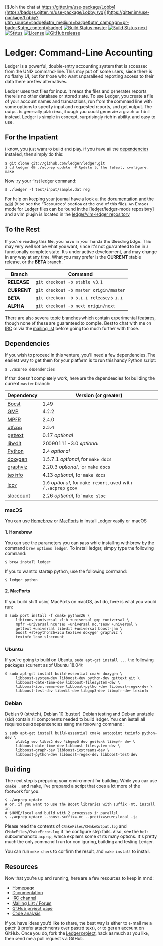 [![Join the chat at https://gitter.im/use-package/Lobby](https://badges.gitter.im/use-package/Lobby.svg)](https://gitter.im/use-package/Lobby?utm_source=badge&utm_medium=badge&utm_campaign=pr-badge&utm_content=badge)
[![Build Status master](https://img.shields.io/travis/ledger/ledger/master.svg?label=master&style=flat)](https://travis-ci.org/ledger/ledger)
[![Build Status next](https://img.shields.io/travis/ledger/ledger/next.svg?label=next&style=flat)](https://travis-ci.org/ledger/ledger)
[![Status](https://img.shields.io/badge/status-active-brightgreen.svg?style=flat)](https://github.com/ledger/ledger/pulse/monthly)
[![License](https://img.shields.io/badge/license-BSD-blue.svg?style=flat)](http://opensource.org/licenses/BSD-3-Clause)
[![GitHub release](https://img.shields.io/github/release/ledger/ledger.svg?style=flat)](https://github.com/ledger/ledger/releases)

# Ledger: Command-Line Accounting

Ledger is a powerful, double-entry accounting system that is accessed from the
UNIX command-line.  This may put off some users, since there is no flashy UI,
but for those who want unparalleled reporting access to their data there are
few alternatives.

Ledger uses text files for input.  It reads the files and generates reports;
there is no other database or stored state.  To use Ledger, you create a
file of your account names and transactions, run from the command line with
some options to specify input and requested reports, and get output.
The output is generally plain text, though you could generate a graph or
html instead.  Ledger is simple in concept, surprisingly rich in ability,
and easy to use.


## For the Impatient

I know, you just want to build and play.  If you have all the [dependencies](#dependencies)
installed, then simply do this:

    $ git clone git://github.com/ledger/ledger.git
    $ cd ledger && ./acprep update  # Update to the latest, configure, make

Now try your first ledger command:

    $ ./ledger -f test/input/sample.dat reg

For help on keeping your journal have a look at the
[documentation] and the [wiki][] (Also see the “Resources” section at the
end of this file). An Emacs mode for Ledger files can be found in the
[ledger/ledger-mode repository] and a vim plugin is located in the
[ledger/vim-ledger repository].

## To the Rest

If you're reading this file, you have in your hands the Bleeding Edge.  This
may very well *not* be what you want, since it's not guaranteed to be in a
functionally complete state.  It's under active development, and may change in
any way at any time.  What you may prefer is the **CURRENT** stable release, or
the **BETA** branch.

Branch | Command
-------|--------
**RELEASE**  | `git checkout -b stable v3.1` |
**CURRENT**  | `git checkout -b master origin/master` |
**BETA**     | `git checkout -b 3.1.1 release/3.1.1` |
**ALPHA**    | `git checkout -b next origin/next` |

There are also several topic branches which contain experimental features,
though none of these are guaranteed to compile.  Best to chat with me on
[IRC] or via the [mailing list] before going too much further with those.

## Dependencies

If you wish to proceed in this venture, you'll need a few dependencies.  The
easiest way to get them for your platform is to run this handy Python
script:

    $ ./acprep dependencies

If that doesn't completely work, here are the dependencies for building the
current `master` branch:

Dependency | Version (or greater)
-----------|---------------------
[Boost] | 1.49
[GMP] | 4.2.2
[MPFR] | 2.4.0
[utfcpp] | 2.3.4
[gettext] | 0.17 _optional_
[libedit] | 20090111-3.0 _optional_
[Python] | 2.4 _optional_
[doxygen] | 1.5.7.1 _optional_, for `make docs`
[graphviz] | 2.20.3 _optional_, for `make docs`
[texinfo] | 4.13 _optional_, for `make docs`
[lcov] | 1.6 _optional_, for `make report`, used with `/./acprep gcov`
[sloccount] | 2.26 _optional_, for `make sloc`

### macOS

You can use [Homebrew] or [MacPorts] to install Ledger easily on macOS.

#### 1. Homebrew

You can see the parameters you can pass while installing with brew by the command `brew options ledger`. To install ledger, simply type the following command:

    $ brew install ledger

If you to want to startup python, use the following command:

    $ ledger python


#### 2. MacPorts

If you build stuff using MacPorts on macOS, as I do, here is what you would
run:

    $ sudo port install -f cmake python26 \
         libiconv +universal zlib +universal gmp +universal \
         mpfr +universal ncurses +universal ncursesw +universal \
         gettext +universal libedit +universal boost-jam \
         boost +st+python26+icu texlive doxygen graphviz \
         texinfo lcov sloccount

### Ubuntu

If you're going to build on Ubuntu, `sudo apt-get install ...` the
following packages (current as of Ubuntu 18.04):

    $ sudo apt-get install build-essential cmake doxygen \
         libboost-system-dev libboost-dev python-dev gettext git \
         libboost-date-time-dev libboost-filesystem-dev \
         libboost-iostreams-dev libboost-python-dev libboost-regex-dev \
         libboost-test-dev libedit-dev libgmp3-dev libmpfr-dev texinfo

### Debian

Debian 9 (stretch), Debian 10 (buster), Debian testing and Debian unstable
(sid) contain all components needed to build ledger.  You can install all
required build dependencies using the following command:

    $ sudo apt-get install build-essential cmake autopoint texinfo python-dev \
         zlib1g-dev libbz2-dev libgmp3-dev gettext libmpfr-dev \
         libboost-date-time-dev libboost-filesystem-dev \
         libboost-graph-dev libboost-iostreams-dev \
         libboost-python-dev libboost-regex-dev libboost-test-dev

## Building

The next step is preparing your environment for building.  While you can use
`cmake .` and make, I've prepared a script that does a lot more of the
footwork for you:

    $ ./acprep update
    # or, if you want to use the Boost libraries with suffix -mt, install in
    # $HOME/local and build with 2 processes in parallel
    $ ./acprep update --boost-suffix=-mt --prefix=$HOME/local -j2

Please read the contents of `CMakeFiles/CMakeOutput.log` and
`CMakeFiles/CMakeError.log` if the configure step fails.  Also,
see the `help` subcommand to `acprep`, which explains some of its many
options.  It's pretty much the only command I run for configuring, building
and testing Ledger.

You can run `make check` to confirm the result, and `make install` to install.

## Resources

Now that you're up and running, here are a few resources to keep in mind:

 - [Homepage]
 - [Documentation]
 - [IRC channel][IRC]
 - [Mailing List / Forum][mailing list]
 - [GitHub project page][github]
 - [Code analysis][openhub]

If you have ideas you'd like to share, the best way is either to e-mail me a
patch (I prefer attachments over pasted text), or to get an account on GitHub.
Once you do, fork the [Ledger project][github],
hack as much as you like, then send me a pull request via GitHub.

[Homepage]: http://ledger-cli.org/
[documentation]: http://www.ledger-cli.org/docs.html
[mailing list]: http://list.ledger-cli.org/
[wiki]: http://wiki.ledger-cli.org/
[IRC]: irc://irc.freenode.net/ledger
[github]: http://github.com/ledger/ledger
[ledger/vim-ledger repository]: https://github.com/ledger/vim-ledger
[Homebrew]: http://brew.sh/
[MacPorts]: https://www.macports.org/
[Boost]: http://boost.org
[GMP]: http://gmplib.org/
[MPFR]: http://www.mpfr.org/
[utfcpp]: http://utfcpp.sourceforge.net
[gettext]: https://www.gnu.org/software/gettext/
[libedit]: http://thrysoee.dk/editline/
[Python]: http://python.org
[doxygen]: http://www.doxygen.org/
[graphviz]: http://graphviz.org/
[texinfo]: http://www.gnu.org/software/texinfo/
[lcov]: http://ltp.sourceforge.net/coverage/lcov.php
[sloccount]: http://www.dwheeler.com/sloccount/
[pcre]: http://www.pcre.org/
[libofx]: http://libofx.sourceforge.net
[expat]: http://www.libexpat.org
[libxml2]: http://xmlsoft.org
[openhub]: https://www.openhub.net/p/ledger
